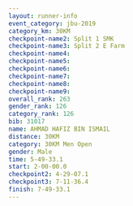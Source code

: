 ```yaml
---
layout: runner-info 
event_category: jbu-2019 
category_km: 30KM 
checkpoint-name2: Split 1 SMK 
checkpoint-name3: Split 2 E Farm 
checkpoint-name4: 
checkpoint-name5: 
checkpoint-name6: 
checkpoint-name7: 
checkpoint-name8: 
checkpoint-name9: 
overall_rank: 263
gender_rank: 126
category_rank: 126
bib: 31017
name: AHMAD HAFIZ BIN ISMAIL
distance: 30KM
category: 30KM Men Open
gender: Male
time: 5-49-33.1
start: 2-00-00.0
checkpoint2: 4-29-07.1
checkpoint3: 7-11-36.4
finish: 7-49-33.1
---
```

